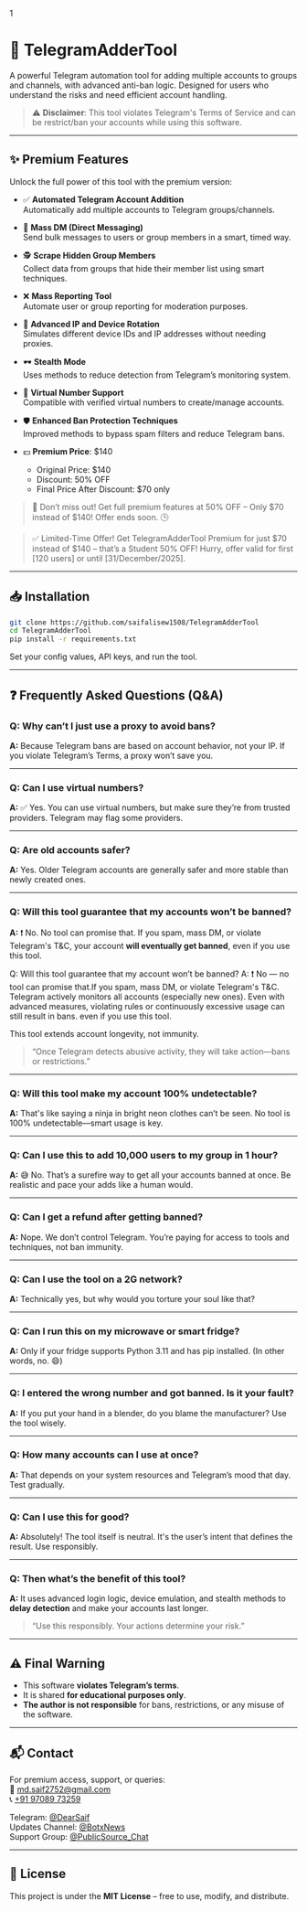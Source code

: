 1
# 🚀 TelegramAdderTool

A powerful Telegram automation tool for adding multiple accounts to groups and channels, with advanced anti-ban logic. Designed for users who understand the risks and need efficient account handling.

> ⚠️ **Disclaimer**: This tool violates Telegram's Terms of Service and can be restrict/ban your accounts while using this software.

---

## ✨ Premium Features

Unlock the full power of this tool with the premium version:

- ✅ **Automated Telegram Account Addition**  
  Automatically add multiple accounts to Telegram groups/channels.

- 📩 **Mass DM (Direct Messaging)**  
  Send bulk messages to users or group members in a smart, timed way.

- 🕵️ **Scrape Hidden Group Members**  
  Collect data from groups that hide their member list using smart techniques.

- ❌ **Mass Reporting Tool**  
  Automate user or group reporting for moderation purposes.

- 🔄 **Advanced IP and Device Rotation**  
  Simulates different device IDs and IP addresses without needing proxies.

- 🕶️ **Stealth Mode**  
  Uses methods to reduce detection from Telegram’s monitoring system.

- 📱 **Virtual Number Support**  
  Compatible with verified virtual numbers to create/manage accounts.

- 🛡️ **Enhanced Ban Protection Techniques**  
  Improved methods to bypass spam filters and reduce Telegram bans.

- 💵 **Premium Price**: $140
  - Original Price: $140
  - Discount: 50% OFF
  - Final Price After Discount: $70 only

> 🎉 Don’t miss out! Get full premium features at 50% OFF – Only $70 instead of $140! Offer ends soon. 🕒


> ✅ Limited-Time Offer!
Get TelegramAdderTool Premium for just $70 instead of $140 – that’s a Student 50% OFF!
Hurry, offer valid for first [120 users] or until [31/December/2025].
---

## 📥 Installation

```bash
git clone https://github.com/saifalisew1508/TelegramAdderTool
cd TelegramAdderTool
pip install -r requirements.txt
```

Set your config values, API keys, and run the tool.

---

## ❓ Frequently Asked Questions (Q&A)

### Q: Why can’t I just use a proxy to avoid bans?
**A:** Because Telegram bans are based on account behavior, not your IP. If you violate Telegram’s Terms, a proxy won’t save you.

---

### Q: Can I use virtual numbers?
**A:** ✅ Yes. You can use virtual numbers, but make sure they’re from trusted providers. Telegram may flag some providers.

---

### Q: Are old accounts safer?
**A:** Yes. Older Telegram accounts are generally safer and more stable than newly created ones.

---

### Q: Will this tool guarantee that my accounts won’t be banned?
**A:** ❗ No. No tool can promise that. If you spam, mass DM, or violate Telegram's T&C, your account **will eventually get banned**, even if you use this tool.

Q: Will this tool guarantee that my account won’t be banned?
A: ❗ No — no tool can promise that.If you spam, mass DM, or violate Telegram's T&C.
Telegram actively monitors all accounts (especially new ones). Even with advanced measures, violating rules or continuously excessive usage can still result in bans. even if you use this tool.

This tool extends account longevity, not immunity.

> “Once Telegram detects abusive activity, they will take action—bans or restrictions.”
---

### Q: Will this tool make my account 100% undetectable?
**A:** That's like saying a ninja in bright neon clothes can’t be seen. No tool is 100% undetectable—smart usage is key.

---

### Q: Can I use this to add 10,000 users to my group in 1 hour?
**A:** 😅 No. That’s a surefire way to get all your accounts banned at once. Be realistic and pace your adds like a human would.

---

### Q: Can I get a refund after getting banned?
**A:** Nope. We don’t control Telegram. You’re paying for access to tools and techniques, not ban immunity.

---

### Q: Can I use the tool on a 2G network?
**A:** Technically yes, but why would you torture your soul like that?

---

### Q: Can I run this on my microwave or smart fridge?
**A:** Only if your fridge supports Python 3.11 and has pip installed. (In other words, no. 😄)

---

### Q: I entered the wrong number and got banned. Is it your fault?
**A:** If you put your hand in a blender, do you blame the manufacturer? Use the tool wisely.

---

### Q: How many accounts can I use at once?
**A:** That depends on your system resources and Telegram’s mood that day. Test gradually.

---

### Q: Can I use this for good?
**A:** Absolutely! The tool itself is neutral. It's the user’s intent that defines the result. Use responsibly.

---

### Q: Then what’s the benefit of this tool?
**A:** It uses advanced login logic, device emulation, and stealth methods to **delay detection** and make your accounts last longer.

> “Use this responsibly. Your actions determine your risk.”

---

## ⚠️ Final Warning

- This software **violates Telegram’s terms**.
- It is shared **for educational purposes only**.
- **The author is not responsible** for bans, restrictions, or any misuse of the software.

---

## 📬 Contact

For premium access, support, or queries:  
📧 [md.saif2752@gmail.com](mailto:md.saif2752@gmail.com)  
📞 [+91 97089 73259](tel:+919708973259)

Telegram: [@DearSaif](https://t.me/DearSaif)  
Updates Channel: [@BotxNews](https://t.me/BotxNews)  
Support Group: [@PublicSource_Chat](https://t.me/PublicSource_Chat)

---

## 📌 License

This project is under the **MIT License** – free to use, modify, and distribute.
